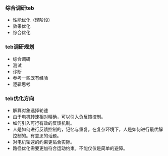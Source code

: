 ### 综合调研teb
- 性能优化（现阶段）
- 效果优化
- 综合优化

### teb调研规划
- 综合调研
- 测试
- 诊断
- 参考一些既有经验
- 逻辑思考

### teb优化方向
- 解算对象选择轮速
- 由于电机转速相对精确，可以引入负反馈控制。
- 如何引入可行有效的反馈机制。
- 人是如何进行反馈控制的，记忆与重复。在复杂环境下，人是如何进行最优解控制的。有意思的话题。
- 对电机轮速的约束更贴合实际。
- 路径优化需要更加符合运动约束。不能仅仅是简单的避障。
